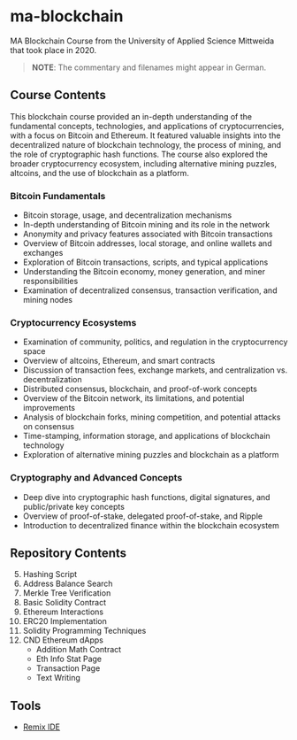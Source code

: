 # ma-blockchain

MA Blockchain Course from the University of Applied Science Mittweida that took place in 2020.

> **NOTE**: The commentary and filenames might appear in German.

## Course Contents

This blockchain course provided an in-depth understanding of the fundamental concepts, technologies, and applications of cryptocurrencies, with a focus on Bitcoin and Ethereum. It featured valuable insights into the decentralized nature of blockchain technology, the process of mining, and the role of cryptographic hash functions. The course also explored the broader cryptocurrency ecosystem, including alternative mining puzzles, altcoins, and the use of blockchain as a platform.

### Bitcoin Fundamentals

- Bitcoin storage, usage, and decentralization mechanisms
- In-depth understanding of Bitcoin mining and its role in the network
- Anonymity and privacy features associated with Bitcoin transactions
- Overview of Bitcoin addresses, local storage, and online wallets and exchanges
- Exploration of Bitcoin transactions, scripts, and typical applications
- Understanding the Bitcoin economy, money generation, and miner responsibilities
- Examination of decentralized consensus, transaction verification, and mining nodes

### Cryptocurrency Ecosystems

- Examination of community, politics, and regulation in the cryptocurrency space
- Overview of altcoins, Ethereum, and smart contracts
- Discussion of transaction fees, exchange markets, and centralization vs. decentralization
- Distributed consensus, blockchain, and proof-of-work concepts
- Overview of the Bitcoin network, its limitations, and potential improvements
- Analysis of blockchain forks, mining competition, and potential attacks on consensus
- Time-stamping, information storage, and applications of blockchain technology
- Exploration of alternative mining puzzles and blockchain as a platform

### Cryptography and Advanced Concepts

- Deep dive into cryptographic hash functions, digital signatures, and public/private key concepts
- Overview of proof-of-stake, delegated proof-of-stake, and Ripple
- Introduction to decentralized finance within the blockchain ecosystem

## Repository Contents

5. Hashing Script
6. Address Balance Search
7. Merkle Tree Verification
8. Basic Solidity Contract
9. Ethereum Interactions
10. ERC20 Implementation
11. Solidity Programming Techniques
12. CND Ethereum dApps
    - Addition Math Contract
    - Eth Info Stat Page
    - Transaction Page
    - Text Writing

## Tools

- [Remix IDE](https://remix.ethereum.org/)
